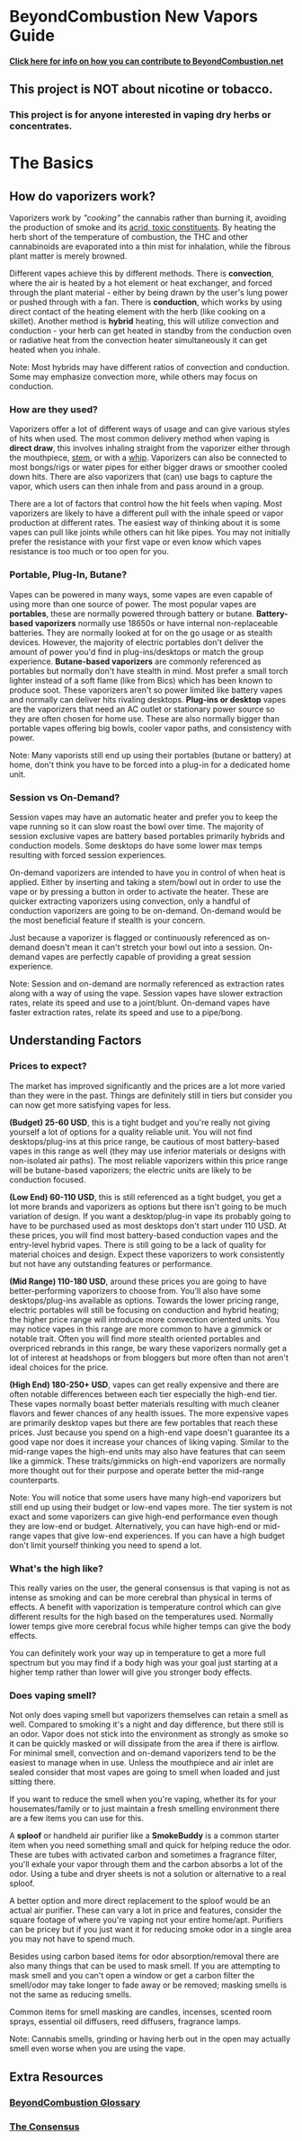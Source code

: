 # BeyondCombustion New Vapors Guide


#### [Click here for info on how you can contribute to BeyondCombustion.net](https://github.com/BeyondCombustion/How-To-Contribute/blob/main/README.md)

## This project is NOT about nicotine or tobacco.

### This project is for anyone interested in vaping dry herbs or concentrates.

# The Basics

## How do vaporizers work?

Vaporizers work by *"cooking"* the cannabis rather than burning it, avoiding the production of smoke and its [acrid, toxic constituents](http://www.erowid.org/plants/cannabis/cannabis_info3.shtml). By heating the herb short of the temperature of combustion, the THC and other cannabinoids are evaporated into a thin mist for inhalation, while the fibrous plant matter is merely browned.

Different vapes achieve this by different methods. There is **convection**, where the air is heated by a hot element or heat exchanger, and forced through the plant material - either by being drawn by the user's lung power or pushed through with a fan. There is **conduction**, which works by using direct contact of the heating element with the herb (like cooking on a skillet). Another method is **hybrid** heating, this will utilize convection and conduction - your herb can get heated in standby from the conduction oven or radiative heat from the convection heater simultaneously it can get heated when you inhale. 

Note: Most hybrids may have different ratios of convection and conduction. Some may emphasize convection more, while others may focus on conduction.

### How are they used?

Vaporizers offer a lot of different ways of usage and can give various styles of hits when used. The most common delivery method when vaping is **direct draw**, this involves inhaling straight from the vaporizer either through the mouthpiece, [stem](http://www.reddit.com/r/vaporents/wiki/glossary#wiki_stem), or with a [whip](http://www.reddit.com/r/vaporents/wiki/glossary#wiki_whip). Vaporizers can also be connected to most bongs/rigs or water pipes for either bigger draws or smoother cooled down hits. There are also vaporizers that (can) use bags to capture the vapor, which users can then inhale from and pass around in a group.

There are a lot of factors that control how the hit feels when vaping. Most vaporizers are likely to have a different pull with the inhale speed or vapor production at different rates. The easiest way of thinking about it is some vapes can pull like joints while others can hit like pipes. You may not initially prefer the resistance with your first vape or even know which vapes resistance is too much or too open for you.

### Portable, Plug-In, Butane?

Vapes can be powered in many ways, some vapes are even capable of using more than one source of power. The most popular vapes are **portables**, these are normally powered through battery or butane. **Battery-based vaporizers** normally use 18650s or have internal non-replaceable batteries. They are normally looked at for on the go usage or as stealth devices. However, the majority of electric portables don't deliver the amount of power you'd find in plug-ins/desktops or match the group experience. **Butane-based vaporizers** are commonly referenced as portables but normally don't have stealth in mind. Most prefer a small torch lighter instead of a soft flame (like from Bics) which has been known to produce soot. These vaporizers aren't so power limited like battery vapes and normally can deliver hits rivaling desktops. **Plug-ins or desktop** vapes are the vaporizers that need an AC outlet or stationary power source so they are often chosen for home use. These are also normally bigger than portable vapes offering big bowls, cooler vapor paths, and consistency with power.

Note: Many vaporists still end up using their portables (butane or battery) at home, don't think you have to be forced into a plug-in for a dedicated home unit.

### Session vs On-Demand?

Session vapes may have an automatic heater and prefer you to keep the vape running so it can slow roast the bowl over time. The majority of session exclusive vapes are battery based portables primarily hybrids and conduction models. Some desktops do have some lower max temps resulting with forced session experiences.

On-demand vaporizers are intended to have you in control of when heat is applied. Either by inserting and taking a stem/bowl out in order to use the vape or by pressing a button in order to activate the heater. These are quicker extracting vaporizers using convection, only a handful of conduction vaporizers are going to be on-demand. On-demand would be the most beneficial feature if stealth is your concern.

Just because a vaporizer is flagged or continuously referenced as on-demand doesn't mean it can't stretch your bowl out into a session. On-demand vapes are perfectly capable of providing a great session experience. 

Note: Session and on-demand are normally referenced as extraction rates along with a way of using the vape. Session vapes have slower extraction rates, relate its speed and use to a joint/blunt. On-demand vapes have faster extraction rates, relate its speed and use to a pipe/bong.

## Understanding Factors

### Prices to expect?

The market has improved significantly and the prices are a lot more varied than they were in the past. Things are definitely still in tiers but consider you can now get more satisfying vapes for less.

**(Budget) 25-60 USD**, this is a tight budget and you're really not giving yourself a lot of options for a quality reliable unit. You will not find desktops/plug-ins at this price range, be cautious of most battery-based vapes in this range as well (they may use inferior materials or designs with non-isolated air paths). The most reliable vaporizers within this price range will be butane-based vaporizers; the electric units are likely to be conduction focused.

**(Low End) 60-110 USD**, this is still referenced as a tight budget, you get a lot more brands and vaporizers as options but there isn't going to be much variation of design. If you want a desktop/plug-in vape its probably going to have to be purchased used as most desktops don't start under 110 USD. At these prices, you will find most battery-based conduction vapes and the entry-level hybrid vapes. There is still going to be a lack of quality for material choices and design. Expect these vaporizers to work consistently but not have any outstanding features or performance.

**(Mid Range) 110-180 USD**, around these prices you are going to have better-performing vaporizers to choose from. You'll also have some desktops/plug-ins available as options. Towards the lower pricing range, electric portables will still be focusing on conduction and hybrid heating; the higher price range will introduce more convection oriented units. You may notice vapes in this range are more common to have a gimmick or notable trait. Often you will find more stealth oriented portables and overpriced rebrands in this range, be wary these vaporizers normally get a lot of interest at headshops or from bloggers but more often than not aren't ideal choices for the price.

**(High End) 180-250+ USD**, vapes can get really expensive and there are often notable differences between each tier especially the high-end tier. These vapes normally boast better materials resulting with much cleaner flavors and fewer chances of any health issues. The more expensive vapes are primarily desktop vapes but there are few portables that reach these prices. Just because you spend on a high-end vape doesn't guarantee its a good vape nor does it increase your chances of liking vaping. Similar to the mid-range vapes the high-end units may also have features that can seem like a gimmick. These traits/gimmicks on high-end vaporizers are normally more thought out for their purpose and operate better the mid-range counterparts.

Note: You will notice that some users have many high-end vaporizers but still end up using their budget or low-end vapes more. The tier system is not exact and some vaporizers can give high-end performance even though they are low-end or budget. Alternatively, you can have high-end or mid-range vapes that give low-end experiences. If you can have a high budget don't limit yourself thinking you need to spend a lot.

### What's the high like?

This really varies on the user, the general consensus is that vaping is not as intense as smoking and can be more cerebral than physical in terms of effects. A benefit with vaporization is temperature control which can give different results for the high based on the temperatures used. Normally lower temps give more cerebral focus while higher temps can give the body effects.

You can definitely work your way up in temperature to get a more full spectrum but you may find if a body high was your goal just starting at a higher temp rather than lower will give you stronger body effects.

### Does vaping smell?

Not only does vaping smell but vaporizers themselves can retain a smell as well. Compared to smoking it's a night and day difference, but there still is an odor. Vapor does not stick into the environment as strongly as smoke so it can be quickly masked or will dissipate from the area if there is airflow. For minimal smell, convection and on-demand vaporizers tend to be the easiest to manage when in use. Unless the mouthpiece and air inlet are sealed consider that most vapes are going to smell when loaded and just sitting there.

If you want to reduce the smell when you're vaping, whether its for your housemates/family or to just maintain a fresh smelling environment there are a few items you can use for this.

A **sploof** or handheld air purifier like a **SmokeBuddy** is a common starter item when you need something small and quick for helping reduce the odor. These are tubes with activated carbon and sometimes a fragrance filter, you'll exhale your vapor through them and the carbon absorbs a lot of the odor. Using a tube and dryer sheets is not a solution or alternative to a real sploof.

A better option and more direct replacement to the sploof would be an actual air purifier. These can vary a lot in price and features, consider the square footage of where you're vaping not your entire home/apt. Purifiers can be pricey but if you just want it for reducing smoke odor in a single area you may not have to spend much.

Besides using carbon based items for odor absorption/removal there are also many things that can be used to mask smell. If you are attempting to mask smell and you can't open a window or get a carbon filter the smell/odor may take longer to fade away or be removed; masking smells is not the same as reducing smells.

Common items for smell masking are candles, incenses, scented room sprays, essential oil diffusers, reed diffusers, fragrance lamps.

Note: Cannabis smells, grinding or having herb out in the open may actually smell even worse when you are using the vape.

## Extra Resources

### [BeyondCombustion Glossary](https://github.com/BeyondCombustion/Glossary/blob/main/README.md)

### [The Consensus](https://github.com/BeyondCombustion/The-Consensus/blob/main/README.md)
